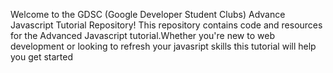 Welcome to the GDSC (Google Developer Student Clubs) Advance Javascript Tutorial Repository! This repository contains code and resources for the Advanced Javascript tutorial.Whether you're new to web development or looking to refresh your javasript skills this tutorial will help you get started
